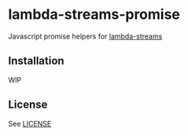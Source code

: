# lambda-streams-promise

Javascript promise helpers for [lambda-streams][1]


## Installation

WIP


## License

See [LICENSE][2]


[1]: https://github.com/Risto-Stevcev/lambda-streams
[2]: https://github.com/Risto-Stevcev/lambda-streams/blob/master/LICENSE
